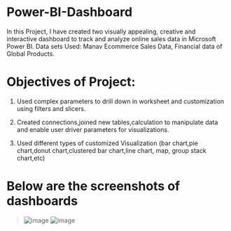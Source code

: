 # Power-BI-Dashboard
In this Project, I have created two visually appealing, creative and interactive dashboard to track and analyze online sales data in Microsoft Power BI.
Data sets Used: Manav Ecommerce Sales Data, Financial data of Global Products.

# Objectives of Project:
1. Used complex parameters to drill down in worksheet and customization using filters and slicers.

2. Created connections,joined new tables,calculation to manipulate data and enable user driver parameters for visualizations.

3. Used different types of customized Visualization (bar chart,pie chart,donut chart,clustered bar chart,line chart, map, group stack chart,etc)

# Below are the screenshots of dashboards
> ![image](https://github.com/user-attachments/assets/7f3141a2-3bde-4049-b5f1-af638cc2e686)
> ![image](https://github.com/user-attachments/assets/936f0f70-f34e-42c3-a015-6a1f3db18b62)

